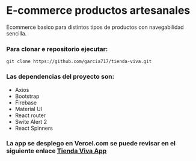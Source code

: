 # E-commerce productos artesanales

Ecommerce basico para distintos tipos de productos con navegabilidad sencilla.

### Para clonar e repositorio ejecutar:
```
git clone https://github.com/garcia717/tienda-viva.git
```

### Las dependencias del proyecto son:
- Axios
- Bootstrap
- Firebase
- Material UI
- React router
- Swite Alert 2
- React Spinners

### La app se desplego en Vercel.com se puede revisar en el siguiente enlace [Tienda Viva App](https://tienda-viva.vercel.app/)




